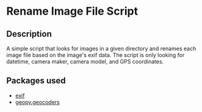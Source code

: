# Rename Image File Script

## Description
A simple script that looks for images in a given directory and renames each image file based on the image's exif data. The script is only looking for datetime, camera maker, camera model, and GPS coordinates.

## Packages used
- [exif](https://pypi.org/project/exif/)
- [geopy.geocoders](https://pypi.org/project/geopy/)